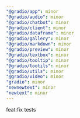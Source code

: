 ```yaml
---
"@gradio/app": minor
"@gradio/audio": minor
"@gradio/chatbot": minor
"@gradio/client": minor
"@gradio/dataframe": minor
"@gradio/gallery": minor
"@gradio/markdown": minor
"@gradio/preview": minor
"@gradio/textbox": minor
"@gradio/tooltip": minor
"@gradio/tootils": minor
"@gradio/utils": minor
"@gradio/video": minor
"gradio": minor
"newnewtext": minor
"newtext": minor
---
```


feat:fix tests
